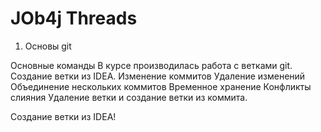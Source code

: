 # JOb4j Threads

1. Основы git

Основные команды
В курсе производилась работа с ветками git.
Создание ветки из IDEA.
Изменение коммитов
Удаление изменений
Объединение нескольких коммитов
Временное хранение
Конфликты слияния
Удаление ветки и создание ветки из коммита. 



Создание ветки из IDEA!